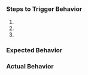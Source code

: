 <!--

To help us diagnose your problem quickly, please

 - include a link to a minimal demonstration the bug (we recommend using https://jsbin.com)
 - ensure you can reproduce the bug using the latest release

-->

### Steps to Trigger Behavior

 1.
 2.
 3.

### Expected Behavior

### Actual Behavior
